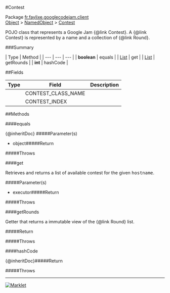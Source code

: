 #Contest

Package [fr.faylixe.googlecodejam.client](README.md)<br>
[Object](../../../java/langObject.md) > [NamedObject](/commonNamedObject.md) > [Contest](Contest.md)

<p>POJO class that represents a Google Jam {@link Contest}.
 A {@link Contest} is represented by a name and a
 collection of {@link Round}.</p>

###Summary


| Type | Method |
| --- | --- | --- |
| **boolean** | equals |
| [List](../../../java/utilList.md) | get |
| [List](../../../java/utilList.md) | getRounds |
| **int** | hashCode |

##Fields


| Type | Field | Description |
| --- | --- | --- |
|  | CONTEST_CLASS_NAME |
|  | CONTEST_INDEX |

##Methods

####equals


{@inheritDoc}
#####Parameter(s)


* object#####Return


#####Throws


####get


<p>Retrieves and returns a list of available
 contest for the given <tt>hostname</tt>.</p>
#####Parameter(s)


* executor#####Return


#####Throws


####getRounds


<p>Getter that returns a immutable view
 of the {@link Round} list.</p>#####Return


#####Throws


####hashCode


{@inheritDoc}#####Return


#####Throws


---
[![Marklet](https://img.shields.io/badge/Generated%20by-Marklet-green.svg)](https://github.com/Faylixe/marklet)